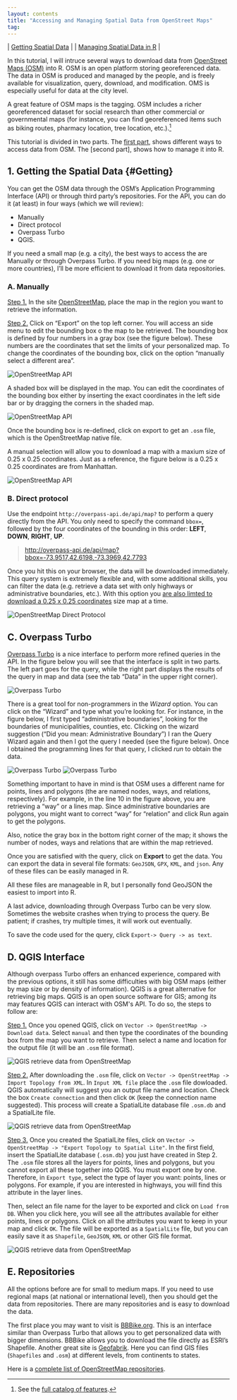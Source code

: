 ```yaml
---
layout: contents
title: "Accessing and Managing Spatial Data from OpenStreet Maps"
tag:
---
```


| [Getting Spatial Data](#Getting) |
| [Managing Spatial Data in R](tutorials/managing-data-osm.md) |

In this tutorial, I will intruce several ways to download data from [OpenStreet Maps (OSM)](https://www.e-education.psu.edu/geog585/node/738) into R. OSM is an open platform storing georeferenced data. The data in OSM is produced and managed by the people, and is freely available for visualization, query, download, and modification. OMS is especially useful for data at the city level.

A great feature of OSM maps is the tagging. OSM includes a richer georeferenced dataset for social research than other commercial or governmental maps (for instance, you can find georeferenced items such as biking routes, pharmacy location, tree location, etc.).[^2]

This tutorial is divided in two parts. The [first part](), shows different ways to access data from OSM. The [second part], shows how to manage it into R.

## 1. Getting the Spatial Data  {#Getting}

You can get the OSM data through the OSM’s Application Programming Interface (API) or through third party’s repositories. For the API, you can do it (at least) in four ways (which we will review):

- Manually
- Direct protocol
- Overpass Turbo
- QGIS.

If you need a small map (e.g. a city), the best ways to access the are Manually or through Overpass Turbo. If you need big maps (e.g. one or more countries), I’ll be more efficient to download it from data repositories.

### A. Manually

<u>Step 1.</u> In the site [OpenStreetMap](https://www.openstreetmap.org/), place the map in the region you want to retrieve the information.

<u>Step 2.</u> Click on “Export” on the top left corner. You will access an side menu to edit the bounding box o the map to be retrieved. The bounding box is defined by four numbers in a gray box (see the figure below). These numbers are the coordinates that set the limits of your personalized map. To change the coordinates of the bounding box, click on the option “manually select a different area”.

![OpenStreetMap API](../files/tutorials/tutorial-osm/step2.png)

A shaded box will be displayed in the map. You can edit the coordinates of the bounding box either by inserting the exact coordinates in the left side bar or by dragging the corners in the shaded map.

![OpenStreetMap API](../files/tutorials/tutorial-osm/step2b.png)

Once the bounding box is re-defined, click on export to get an `.osm` file, which is the OpenStreetMap native file.

A manual selection will allow you to download a map with a maxium size of 0.25 x 0.25 coordinates. Just as a reference, the figure below is a 0.25 x 0.25 coordinates are from Manhattan.

![OpenStreetMap API](../files/tutorials/tutorial-osm/step2c.png)

### B. Direct protocol

Use the endpoint `http://overpass-api.de/api/map?` to perform a query directly from the API. You only need to specify the command `bbox=`, followed by the four coordinates of the bounding in this order: **LEFT**, **DOWN**, **RIGHT**, **UP**.

> http://overpass-api.de/api/map?bbox=-73.9517,42.6198,-73.3969,42.7793

Once you hit this on your browser, the data will be downloaded immediately. This query system is extremely flexible and, with some additional skills, you can filter the data (e.g. retrieve a data set with only highways or administrative boundaries, etc.). With this option you <u>are also limted to download a 0.25 x 0.25 coordinates</u> size map at a time.

![OpenStreetMap Direct Protocol](../files/tutorials/tutorial-osm/step1.png)

## C. Overpass Turbo
[Overpass Turbo](https://overpass-turbo.eu/) is a nice interface to perform more refined queries in the API. In the figure below you will see that the interface is split in two parts. The left part goes for the query, while the right part displays the results of the query in map and data (see the tab “Data” in the upper right corner).

![Overpass Turbo](../files/tutorials/tutorial-osm/overpass.png)

There is a great tool for non-programmers in the *Wizard* option. You can click on the “Wizard” and type what you’re looking for. For instance, in the figure below, I first typed “administrative boundaries”, looking for the boundaries of municipalities, counties, etc. Clicking on the wizard suggestion (“Did you mean: Administrative Boundary”) I ran the Query Wizard again and then I got the query I needed (see the figure below). Once I obtained the programming lines for that query, I clicked *run* to obtain the data.

![Overpass Turbo](../files/tutorials/tutorial-osm/overpassb.png)
![Overpass Turbo](../files/tutorials/tutorial-osm/overpassc.png)

Something important to have in mind is that OSM uses a different name for points, lines and polygons (the are named nodes, ways, and relations, respectively). For example, in the line 10 in the figure above, you are retrieving a “way” or a lines map. Since administrative boundaries are polygons, you might want to correct “way” for “relation” and click Run again to get the polygons.

Also, notice the gray box in the bottom right corner of the map; it shows the number of nodes, ways and relations that are within the map retrieved.

Once you are satisfied with the query, click on **Export** to get the data. You can export the data in several file formats: `GeoJSON`, `GPX`, `KML`, and `json`. Any of these files can be easily managed in R.

All these files are manageable in R, but I personally fond GeoJSON the easiest to import into R.

A last advice, downloading through Overpass Turbo can be very slow.
Sometimes the website crashes when trying to process the query. Be patient; if crashes, try multiple times, it will work out eventually.

To save the code used for the query, click `Export-> Query -> as text`.

## D. QGIS Interface

Although overpass Turbo offers an enhanced experience, compared with the previous options, it still has some difficulties with big OSM maps (either by map size or by density of information). QGIS is a great alternative for retrieving big maps. QGIS is an open source software for GIS; among its may features QGIS can interact with OSM's API. To do so, the steps to follow are:

<u>Step 1.</u> Once you opened QGIS, click on `Vector -> OpenStreetMap -> Download data`. Select `manual` and then type the coordinates of the bounding box from the map you want to retrieve. Then select a name and location for the output file (it will be an `.osm` file format).

![QGIS retrieve data from OpenStreetMap](../files/tutorials/tutorial-osm/qgis-interface.png)

<u>Step 2.</u> After downloading the `.osm` file, click on `Vector -> OpenStreetMap -> Import Topology from XML`. In `Input XML file` place the `.osm` file dowloaded. QGIS automatically will suggest you an output file name and location. Check the box `Create connection` and then click `OK` (keep the connection name suggested). This process will create a SpatialLite database file `.osm.db` and a SpatialLite file.

![QGIS retrieve data from OpenStreetMap](../files/tutorials/tutorial-osm/qgis-interfaceb.png)

<u>Step 3.</u> Once you created the SpatialLite files, click on `Vector -> OpenStreetMap -> "Export Topology to Spatial Lite"`. In the first field, insert the SpatialLite database (`.osm.db`) you just have created in Step 2. The `.osm` file stores all the layers for points, lines and polygons, but you cannot export all these together into QGIS. You must export one by one. Therefore, in `Export type`, select the type of layer you want: points, lines or polygons. For example, if you are interested in highways, you will find this attribute in the layer lines.

Then, select an file name for the layer to be exported and click on `Load from DB`. When you click here, you will see all the attributes available for either points, lines or polygons. Click on all the attributes you want to keep in your map and click `OK`. The file will be exported as a `SpatialLite` file, but you can easily save it as `Shapefile`, `GeoJSON`, `KML` or other GIS file format.

![QGIS retrieve data from OpenStreetMap](../files/tutorials/tutorial-osm/qgis-interfacec.png)

## E. Repositories

All the options before are for small to medium maps. If you need to use regional maps (at national or international level), then you should get the data from repositories. There are many repositories and is easy to download the data.

The first place you may want to visit is [BBBike.org](http://extract.bbbike.org/). This is an interface similar than Overpass Turbo that allows you to get personalized data with bigger dimensions. BBBike allows you to download the file directly as ESRI’s Shapefile. Another great site is [Geofabrik](https://www.geofabrik.de). Here you can find GIS files (`Shapefiles` and `.osm`) at different levels, from continents to states.

Here is a [complete list of OpenStreetMap repositories](http://wiki.openstreetmap.org/wiki/Planet.osm).

[^2]: See the [full catalog of features](http://wiki.openstreetmap.org/wiki/Map_Features).

